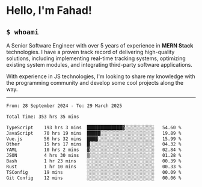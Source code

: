 <h1>Hello, I'm Fahad!</h1>

<h2><code>$ whoami</code></h2>

A Senior Software Engineer with over 5 years of experience in **MERN Stack** technologies. I have a proven track record of delivering high-quality solutions, including implementing real-time tracking systems, optimizing existing system modules, and integrating third-party software applications.

With experience in JS technologies, I'm looking to share my knowledge with the programming community and develop some cool projects along the way.

---

<!--START_SECTION:waka-->

```txt
From: 28 September 2024 - To: 29 March 2025

Total Time: 353 hrs 35 mins

TypeScript    193 hrs 3 mins  █████████████▓░░░░░░░░░░░   54.60 %
JavaScript    70 hrs 19 mins  █████░░░░░░░░░░░░░░░░░░░░   19.89 %
Vue.js        56 hrs 32 mins  ████░░░░░░░░░░░░░░░░░░░░░   15.99 %
Other         15 hrs 17 mins  █░░░░░░░░░░░░░░░░░░░░░░░░   04.32 %
YAML          10 hrs 2 mins   ▓░░░░░░░░░░░░░░░░░░░░░░░░   02.84 %
JSON          4 hrs 30 mins   ▒░░░░░░░░░░░░░░░░░░░░░░░░   01.28 %
Bash          1 hr 23 mins    ░░░░░░░░░░░░░░░░░░░░░░░░░   00.39 %
Rust          1 hr 10 mins    ░░░░░░░░░░░░░░░░░░░░░░░░░   00.33 %
TSConfig      19 mins         ░░░░░░░░░░░░░░░░░░░░░░░░░   00.09 %
Git Config    12 mins         ░░░░░░░░░░░░░░░░░░░░░░░░░   00.06 %
```

<!--END_SECTION:waka-->

<!--
**heyFahad/heyFahad** is a ✨ _special_ ✨ repository because its `README.md` (this file) appears on your GitHub profile.

Here are some ideas to get you started:

- 🔭 I’m currently working on ...
- 🌱 I’m currently learning ...
- 👯 I’m looking to collaborate on ...
- 🤔 I’m looking for help with ...
- 💬 Ask me about ...
- 📫 How to reach me: ...
- 😄 Pronouns: ...
- ⚡ Fun fact: ...
-->
